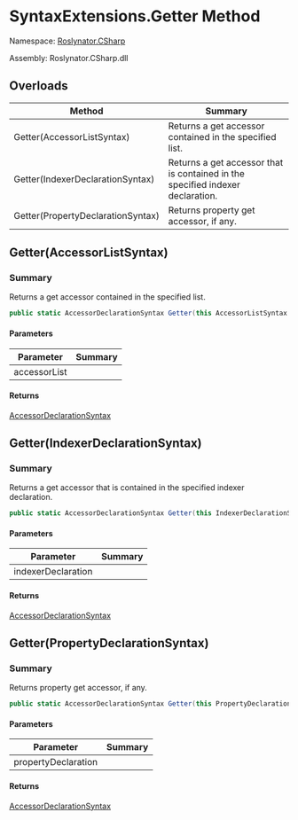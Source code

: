 # SyntaxExtensions\.Getter Method

Namespace: [Roslynator.CSharp](../../README.md)

Assembly: Roslynator\.CSharp\.dll

## Overloads

| Method | Summary |
| ------ | ------- |
| Getter\(AccessorListSyntax\) | Returns a get accessor contained in the specified list\. |
| Getter\(IndexerDeclarationSyntax\) | Returns a get accessor that is contained in the specified indexer declaration\. |
| Getter\(PropertyDeclarationSyntax\) | Returns property get accessor, if any\. |

## Getter\(AccessorListSyntax\)

### Summary

Returns a get accessor contained in the specified list\.

```csharp
public static AccessorDeclarationSyntax Getter(this AccessorListSyntax accessorList)
```

#### Parameters

| Parameter | Summary |
| --------- | ------- |
| accessorList | |

#### Returns

[AccessorDeclarationSyntax](https://docs.microsoft.com/en-us/dotnet/api/microsoft.codeanalysis.csharp.syntax.accessordeclarationsyntax)


## Getter\(IndexerDeclarationSyntax\)

### Summary

Returns a get accessor that is contained in the specified indexer declaration\.

```csharp
public static AccessorDeclarationSyntax Getter(this IndexerDeclarationSyntax indexerDeclaration)
```

#### Parameters

| Parameter | Summary |
| --------- | ------- |
| indexerDeclaration | |

#### Returns

[AccessorDeclarationSyntax](https://docs.microsoft.com/en-us/dotnet/api/microsoft.codeanalysis.csharp.syntax.accessordeclarationsyntax)


## Getter\(PropertyDeclarationSyntax\)

### Summary

Returns property get accessor, if any\.

```csharp
public static AccessorDeclarationSyntax Getter(this PropertyDeclarationSyntax propertyDeclaration)
```

#### Parameters

| Parameter | Summary |
| --------- | ------- |
| propertyDeclaration | |

#### Returns

[AccessorDeclarationSyntax](https://docs.microsoft.com/en-us/dotnet/api/microsoft.codeanalysis.csharp.syntax.accessordeclarationsyntax)



